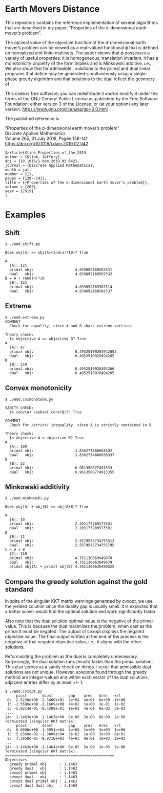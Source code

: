 # Earth Movers Distance

This repository contains the reference implementation of several algorithms that are described in my paper, "Properties of the d-dimensional earth mover’s problem". 

The optimal value of the objective function of the $d$-dimensional earth mover’s problem can be viewed as a real-valued functional $\phi$ that is defined on normalized and finite multisets. The paper shows that  $\phi$ possesses a variety of useful properties: it is homogeneous, translation invariant, it has a monotonicity property of the form  implies  and  is Minkowski additive, i.e., . We also show that for admissible , solutions to the primal and dual linear programs that define  may be generated simultaneously using a single-phase greedy algorithm and that solutions to the dual reflect the geometry of .

This code is free software; you can redistribute it and/or modify it under the terms of the GNU General Public License as published by the Free Software Foundation; 
either version 3 of the License, or (at your option) any later version. https://www.gnu.org/licenses/gpl-3.0.html

The published reference is 

   "Properties of the d-dimensional earth mover’s problem"  
   Discrete Applied Mathematics  
   Volume 265, 31 July 2019, Pages 128-141.  
   https://doi.org/10.1016/j.dam.2019.02.042

```
@article{Kline_Properties_of_the_2019,
author = {Kline, Jeffery},
doi = {10.1016/j.dam.2019.02.042},
journal = {Discrete Applied Mathematics},
month = jul,
number = {1},
pages = {128--141},
title = {{Properties of the d-dimensional earth mover’s problem}},
volume = {265},
year = {2019}
}
```

# Examples

## Shift
```
$ ./emd.shift.py 

Does obj(A) == obj(A+rand(n)*10)? True

A
  |A|: 121
  primal obj:                   4.039692169582531
  dual   obj:                   4.039692169582532
B = A + rand(n)*10
  |B|: 121
  primal obj:                   4.039692169582514
  dual   obj:                   4.039692169582537
```


## Extrema
```
$ ./emd.extrema.py 
COMMENT
  Check for equality, since A and B share extreme vertices

Theory check:
  Is objective A == objective B? True
A
  |A|: 47
  primal obj:                   0.49525109284942603
  dual   obj:                   0.4952510928494265
B
  |B|: 250
  primal obj:                   0.4952510928494266
  dual   obj:                   0.4952510928494265
```

## Convex monotonicity

```
$ ./emd.cvxmonotone.py 

SANITY CHECK:
  is conv(A) \subset conv(B)?: True

COMMENT
  Check for /strict/ inequality, since A is strictly contained in B

Theory check:
  Is objective A < objective B? True
A
  |A|: 100
  primal obj:                   1.836273466603692
  dual   obj:                   1.8362734666036937
B
  |B|: 22
  primal obj:                   6.961358677491533
  dual   obj:                   6.9613586774915355
```


## Minkowski additivity

```
$ ./emd.minkowski.py 

Does obj(A) + obj(B) == obj(A+B)? True

A
  |A|: 10
  primal obj:                   2.203173289573501
  dual   obj:                   2.203173289573501
B
  |B|: 11
  primal obj:                   2.5579575734755813
  dual   obj:                   2.5579575734755795
C = A + B
  |C|: 110
  primal obj:                   4.761130863049078
  dual   obj:                   4.761130863049079
  primal obj(A) + primal obj(B) 4.7611308630490825
```


## Compare the greedy solution against the gold standard
In spite of the singular KKT matrix warnings generated by cvxopt, 
we use the yielded solution since the duality gap is usually small.
It is expected that a better solver would find the optimal 
solution and work significantly faster. 

Also note that the dual solution optimal value is the 
negative of the primal value. This is because the dual
maximizes the problem; when cast as the primal it must be negated.
The output of cvxopt displays the negated objective value. The
final output written at the end of the process is the negative
of that negated objective value, i.e., it aligns with the other
solutions.


Reformulating the problem as the dual is completely 
unnecessary. Surprisingly, the dual solution runs /much/
faster than the primal solution.  This also serves as a 
sanity check on things. I recall that admissible dual solutions
are not unique. However, solutions found through the greedy
method are integer-valued and within each vector of the
dual solutions, adjacent entries differ by at most +/- 1.
```
$ ./emd.cvxopt.py 
     pcost       dcost       gap    pres   dres   k/t
 0:  2.5238e+00 -2.3400e+01  2e+04  4e+01  8e+00  1e+00
 1: -1.5686e+00 -2.1669e+00  4e+02  1e+00  2e-01  1e-02
 2: -5.8214e-01 -8.4289e-01  1e+02  4e-01  8e-02  5e-03
....
14:  1.1463e+00  1.1463e+00  8e-06  3e-08  6e-09  2e-09
Terminated (singular KKT matrix).
     pcost       dcost       gap    pres   dres   k/t
 0:  0.0000e+00 -1.0951e+04  4e+00  1e+00  3e+03  1e+00
 1:  5.8360e-02 -1.0806e+04  3e+02  1e+00  3e+03  8e+01
 2:  7.3950e-01 -8.9710e+03  4e+03  9e-01  3e+03  1e+03
...
14: -1.1463e+00 -1.1464e+00  6e-05  5e-09  2e-05  3e-08
Terminated (singular KKT matrix).
==================================================
Objectives
  greedy primal obj      : 1.1463
  greedy dual   obj      : 1.1463
  cvxopt primal obj      : 1.1463
  cvxopt dual   obj      : 1.1463
  cvxopt dual primal obj : 1.1463
  cvxopt dual dual obj   : 1.1464
```
